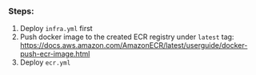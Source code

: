 ### Steps:

1. Deploy `infra.yml` first
1. Push docker image to the created ECR registry under `latest` tag: https://docs.aws.amazon.com/AmazonECR/latest/userguide/docker-push-ecr-image.html
1. Deploy `ecr.yml` 
